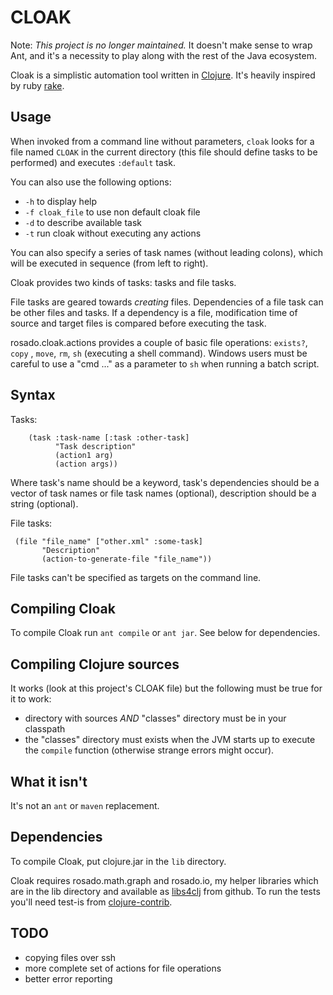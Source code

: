 # CLOAK #

Note: *This project is no longer maintained.* It doesn't make sense 
to wrap Ant, and it's a necessity to play along with the rest of the
Java ecosystem.

Cloak is a simplistic automation tool written in [Clojure][]. It's heavily
inspired by ruby [rake][]. 

Usage
----------

When invoked from a command line without parameters, `cloak` looks for
a file named `CLOAK` in the current directory (this file should define
tasks to be performed) and executes `:default` task.

You can also use the following options:

* `-h` to display help
* `-f cloak_file` to use non default cloak file
* `-d` to describe available task
* `-t` run cloak without executing any actions

You can also specify a series of task names (without leading colons),
which will be executed in sequence (from left to right).

Cloak provides two kinds of tasks: tasks and file tasks. 

File tasks are geared towards *creating* files. Dependencies of a file
task can be other files and tasks. If a dependency is a file,
modification time of source and target files is compared before
executing the task. 

rosado.cloak.actions provides a couple of basic file operations:
`exists?`, `copy` , `move`, `rm`, `sh` (executing a shell
command). Windows users must be careful to use a "cmd ..." as a
parameter to `sh` when running a batch script.

Syntax
----------

Tasks:

		(task :task-name [:task :other-task]
			  "Task description"
			  (action1 arg)
			  (action args))

Where task's name should be a keyword, task's dependencies should be a
vector of task names or file task names (optional), description should
be a string (optional).

File tasks:

	 (file "file_name" ["other.xml" :some-task]
	 	   "Description"
	 	   (action-to-generate-file "file_name"))

File tasks can't be specified as targets on the command line.

Compiling Cloak
---------------

To compile Cloak run `ant compile` or `ant jar`. See below for
dependencies.

Compiling Clojure sources
-------------------------

It works (look at this project's CLOAK file) but the following must be
true for it to work:

* directory with sources *AND* "classes" directory must be in your classpath
* the "classes" directory must exists when the JVM starts up to execute the `compile` function (otherwise strange errors might occur).

What it isn't
-------------

It's not an `ant` or `maven` replacement. 

Dependencies
------------

To compile Cloak, put clojure.jar in the `lib` directory.

Cloak requires rosado.math.graph and rosado.io, my helper libraries
which are in the lib directory and available as [libs4clj][mylibs]
from github. To run the tests you'll need test-is from
[clojure-contrib][contrib].

TODO
----------

* copying files over ssh
* more complete set of actions for file operations
* better error reporting

[rake]:http://rake.rubyforge.org/
[mylibs]:https://github.com/rosado/libs4clj/tree
[clojure]:http://clojure.org/
[contrib]:http://sourceforge.net/projects/clojure-contrib

